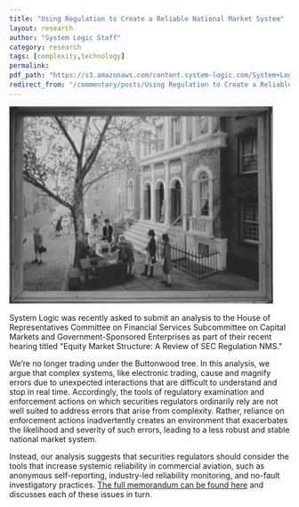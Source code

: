 ```yaml
---
title: "Using Regulation to Create a Reliable National Market System"
layout: research
author: "System Logic Staff" 
category: research
tags: [complexity,technology] 
permalink: 
pdf_path: "https://s3.amazonaws.com/content.system-logic.com/System+Logic+Memo+to+House+Financial+Services+Subcommittee+on+Capital+Markets.pdf"
redirect_from: "/commentary/posts/Using Regulation to Create a Reliable National Market System1mFi/"
---
```


<img class="research-header" src="/assets/images/Using Regulation to Create a Reliable National Market System_images/image_0.png"/>

System Logic was recently asked to submit an analysis to the House of Representatives Committee on Financial Services Subcommittee on Capital Markets and Government-Sponsored Enterprises as part of their recent hearing titled "Equity Market Structure: A Review of SEC Regulation NMS."

We’re no longer trading under the Buttonwood tree. In this analysis, we argue that complex systems, like electronic trading, cause and magnify errors due to unexpected interactions that are difficult to understand and stop in real time. Accordingly, the tools of regulatory examination and enforcement actions on which securities regulators ordinarily rely are not well suited to address errors that arise from complexity. Rather, reliance on enforcement actions inadvertently creates an environment that exacerbates the likelihood and severity of such errors, leading to a less robust and stable national market system. 

Instead, our analysis suggests that securities regulators should consider the tools that increase systemic reliability in commercial aviation, such as anonymous self-reporting, industry-led reliability monitoring, and no-fault investigatory practices. [The full memorandum can be found here](https://s3.amazonaws.com/content.system-logic.com/System+Logic+Memo+to+House+Financial+Services+Subcommittee+on+Capital+Markets.pdf) and discusses each of these issues in turn.

